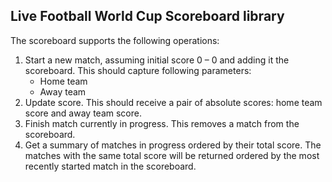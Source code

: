 ## Live Football World Cup Scoreboard library


The scoreboard supports the following operations:
1. Start a new match, assuming initial score 0 – 0 and adding it the scoreboard. This should capture following parameters:
    * Home team
    * Away team
2. Update score. This should receive a pair of absolute scores: home team score and away team score.
3. Finish match currently in progress. This removes a match from the scoreboard.
4. Get a summary of matches in progress ordered by their total score. The matches with the same total score will be returned ordered by the most recently started match in the scoreboard.